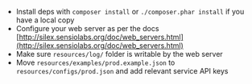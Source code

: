 * Install deps with `composer install` or `./composer.phar install` if you have a local copy
* Configure your web server as per the docs [http://silex.sensiolabs.org/doc/web_servers.html](http://silex.sensiolabs.org/doc/web_servers.html)
* Make sure `resources/log/` folder is writable by the web server
* Move `resources/examples/prod.example.json` to `resources/configs/prod.json` and add relevant service API keys 
